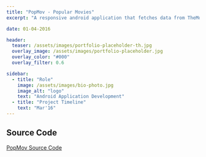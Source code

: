 ```yaml
---
title: "PopMov - Popular Movies"
excerpt: "A responsive android application that fetches data from TheMovieDB api and show data to users using grid layout in cardview."

date: 01-04-2016

header:  
  teaser: /assets/images/portfolio-placeholder-th.jpg
  overlay_image: /assets/images/portfolio-placeholder.jpg
  overlay_color: "#000"
  overlay_filter: 0.6

sidebar:
  - title: "Role"
    image: /assets/images/bio-photo.jpg
    image_alt: "logo"
    text: "Android Application Development"
  - title: "Project Timeline"
    text: "Mar'16"
---
```


## Source Code
[PopMov Source Code](https://github.com/holianh/PopMov "Github Source Code")
